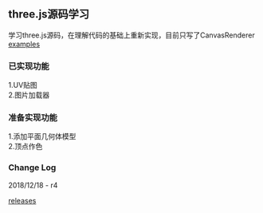 ## three.js源码学习

学习three.js源码，在理解代码的基础上重新实现，目前只写了CanvasRenderer  
[examples](https://hafly.github.io/three.js-test/examples/index.htm)

### 已实现功能

1.UV贴图  
2.图片加载器  

### 准备实现功能

1.添加平面几何体模型  
2.顶点作色  

### Change Log

2018/12/18 - r4

[releases](https://github.com/hafly/three.js-test/releases)
